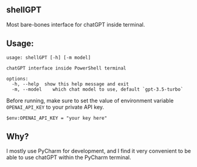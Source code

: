 ## shellGPT
Most bare-bones interface for chatGPT inside terminal.

## Usage:
```
usage: shellGPT [-h] [-m model]

chatGPT interface inside PowerShell terminal

options:
  -h, --help  show this help message and exit
  -m, --model    which chat model to use, default `gpt-3.5-turbo`
```
Before running, make sure to set the value of environment variable
`OPENAI_API_KEY` to your private API key.
```
$env:OPENAI_API_KEY = "your key here"
```
## Why?
I mostly use PyCharm for development, and I find it very convenient
to be able to use chatGPT within the PyCharm terminal.